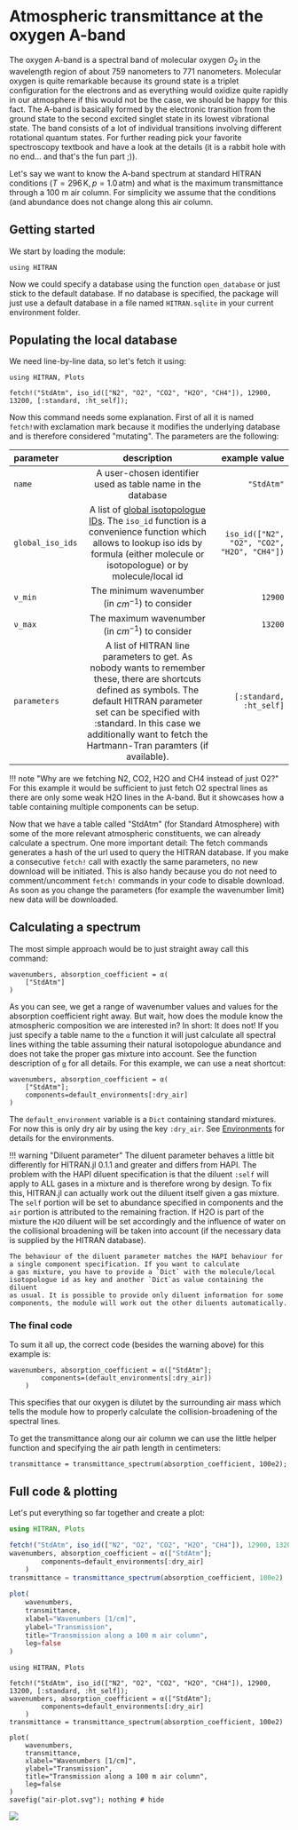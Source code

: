 # Atmospheric transmittance at the oxygen A-band

The oxygen A-band is a spectral band of molecular oxygen $O_2$ in the wavelength region of about 759 nanometers to 771 nanometers. Molecular oxygen is quite remarkable because its ground state is a triplet configuration for the electrons and as everything would oxidize quite rapidly in our atmosphere if this would not be the case, we should be happy for this fact. The A-band is basically formed by the electronic transition from the ground state to the second excited singlet state in its lowest vibrational state. The band consists of a lot of individual transitions involving different rotational quantum states. For further reading pick your favorite spectroscopy textbook and have a look at the details (it is a rabbit hole with no end... and that's the fun part ;)).

Let's say we want to know the A-band spectrum at standard HITRAN conditions ($T=296\,\text{K}, p=1.0\,\text{atm}$) and what is the maximum transmittance through a 100 m air column. For simplicity we assume that the conditions (and abundance does not change along this air column.

## Getting started

We start by loading the module:

```@repl
using HITRAN
```

Now we could specify a database using the function `open_database` or just stick to the default database. If no database is specified, the package will just use a default database in a file named `HITRAN.sqlite` in your current environment folder.

## Populating the local database

We need line-by-line data, so let's fetch it using:

```@setup o2_demo
using HITRAN, Plots
```

```@repl o2_demo
fetch!("StdAtm", iso_id(["N2", "O2", "CO2", "H2O", "CH4"]), 12900, 13200, [:standard, :ht_self]);
```

Now this command needs some explanation. First of all it is named `fetch!`with exclamation mark because it modifies the underlying database and is therefore considered "mutating". The parameters are the following:

| parameter | description |      example value |
| :---   |    :---:    |       ---: |
| `name`    |   A user-chosen identifier used as table name in the database  |      `"StdAtm"` |
| `global_iso_ids`   | A list of [global isotopologue IDs](https://hitran.org/docs/iso-meta/). The `iso_id` function is a convenience function which allows to lookup iso ids by formula (either molecule or isotopologue) or by molecule/local id| `iso_id(["N2", "O2", "CO2", "H2O", "CH4"])` |
| `ν_min`   | The minimum wavenumber (in $cm^{-1}$) to consider | `12900` |
| `ν_max`   | The maximum wavenumber (in $cm^{-1}$) to consider | `13200` |
| `parameters`   | A list of HITRAN line parameters to get. As nobody wants to remember these, there are shortcuts defined as symbols. The default HITRAN parameter set can be specified with :standard. In this case we additionally want to fetch the Hartmann-Tran paramters (if available). | `[:standard, :ht_self]` |

!!! note "Why are we fetching N2, CO2, H2O and CH4 instead of just O2?"
    For this example it would be sufficient to just fetch O2 spectral lines as there are only some weak H2O lines in the A-band. But it showcases how a table containing multiple components can be setup.

Now that we have a table called "StdAtm" (for Standard Atmosphere) with some of the more relevant atmospheric constituents, we can already calculate a spectrum. One more important detail: The fetch commands generates a hash of the url used to query the HITRAN database. If you make a consecutive `fetch!` call with exactly the same parameters, no new download will be initiated. This is also handy because you do not need to comment/uncomment `fetch!` commands in your code to disable download. As soon as you change the parameters (for example the wavenumber limit) new data will be downloaded.

## Calculating a spectrum

The most simple approach would be to just straight away call this command:

```@repl o2_demo
wavenumbers, absorption_coefficient = α(
    ["StdAtm"]
)
```

As you can see, we get a range of wavenumber values and values for the absorption coefficient right away. But wait, how does the module know the atmospheric composition we are interested in? In short: It does not! If you just specify a table name to the `α` function it will just calculate all spectral lines withing the table assuming their natural isotopologue abundance and does not take the proper gas mixture into account. See the function description of [`α`](@ref) for all details. For this example, we can use a neat shortcut:

```@repl o2_demo
wavenumbers, absorption_coefficient = α(
    ["StdAtm"];
    components=default_environments[:dry_air]
)
```

The `default_environment` variable is a `Dict` containing standard mixtures. For now this is only dry air by using the key `:dry_air`.
See [Environments](@ref) for details for the environments.

!!! warning "Diluent parameter"
    The diluent parameter behaves a little bit differently for HITRAN.jl 0.1.1 and greater and differs from HAPI.
    The problem with the HAPI diluent specification is that the diluent `:self` will apply to ALL gases in a mixture and is therefore
    wrong by design. To fix this, HITRAN.jl can actually work out the diluent itself given a gas mixture. The `self` portion will be
    set to abundance specified in components and the `air` portion is attributed to the remaining fraction. If H2O is part of the mixture
    the `H2O` diluent will be set accordingly and the influence of water on the collisional broadening will be taken into account (if the necessary data is supplied by the HITRAN database).
    
    The behaviour of the diluent parameter matches the HAPI behaviour for a single component specification. If you want to calculate
    a gas mixture, you have to provide a `Dict` with the molecule/local isotopologue id as key and another `Dict`as value containing the diluent
    as usual. It is possible to provide only diluent information for some components, the module will work out the other diluents automatically.


### The final code

To sum it all up, the correct code (besides the warning above) for this example is:

```@repl o2_demo
wavenumbers, absorption_coefficient = α(["StdAtm"];
        components=(default_environments[:dry_air])                
    )
```

This specifies that our oxygen is dilutet by the surrounding air mass which tells the module how to properly calculate the collision-broadening of the spectral lines.

To get the transmittance along our air column we can use the little helper function and specifying the air path length in centimeters:

```@repl o2_demo
transmittance = transmittance_spectrum(absorption_coefficient, 100e2);
```

## Full code & plotting

Let's put everything so far together and create a plot:

```julia
using HITRAN, Plots

fetch!("StdAtm", iso_id(["N2", "O2", "CO2", "H2O", "CH4"]), 12900, 13200, [:standard, :ht_self]);
wavenumbers, absorption_coefficient = α(["StdAtm"];
        components=default_environments[:dry_air]        
    )
transmittance = transmittance_spectrum(absorption_coefficient, 100e2)

plot(
    wavenumbers,
    transmittance,
    xlabel="Wavenumbers [1/cm]", 
    ylabel="Transmission", 
    title="Transmission along a 100 m air column",
    leg=false
)
```

```@eval
using HITRAN, Plots

fetch!("StdAtm", iso_id(["N2", "O2", "CO2", "H2O", "CH4"]), 12900, 13200, [:standard, :ht_self]);
wavenumbers, absorption_coefficient = α(["StdAtm"];
        components=default_environments[:dry_air]        
    )
transmittance = transmittance_spectrum(absorption_coefficient, 100e2)

plot(
    wavenumbers,
    transmittance, 
    xlabel="Wavenumbers [1/cm]", 
    ylabel="Transmission", 
    title="Transmission along a 100 m air column",
    leg=false
)
savefig("air-plot.svg"); nothing # hide
```

![](air-plot.svg)